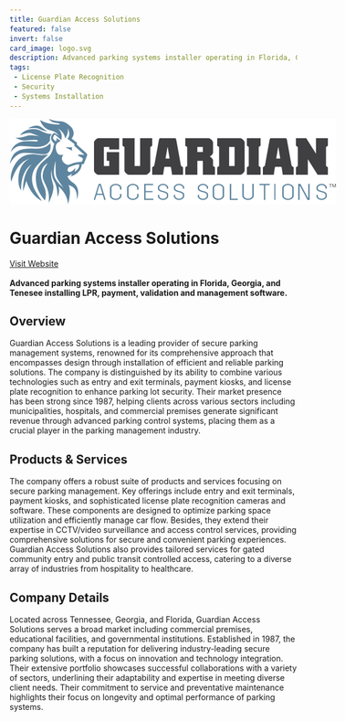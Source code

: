 ```yaml
---
title: Guardian Access Solutions
featured: false
invert: false
card_image: logo.svg
description: Advanced parking systems installer operating in Florida, Georgia, and Tenesee installing LPR, payment, validation and management software.
tags: 
 - License Plate Recognition
 - Security
 - Systems Installation
---
```


<div align="center">
<a href="https://guardianaccess.com/service/secure-parking/">
<img src="logo.svg" alt="Logo" style="min-width: 200px; max-width: 600px; height: auto;" >
</a>
</div>

# Guardian Access Solutions
<a href="https://guardianaccess.com/service/secure-parking/">Visit Website</a>
<br>
<br>
**Advanced parking systems installer operating in Florida, Georgia, and Tenesee installing LPR, payment, validation and management software.**

## Overview
Guardian Access Solutions is a leading provider of secure parking management systems, renowned for its comprehensive approach that encompasses design through installation of efficient and reliable parking solutions. The company is distinguished by its ability to combine various technologies such as entry and exit terminals, payment kiosks, and license plate recognition to enhance parking lot security. Their market presence has been strong since 1987, helping clients across various sectors including municipalities, hospitals, and commercial premises generate significant revenue through advanced parking control systems, placing them as a crucial player in the parking management industry.
## Products & Services 
The company offers a robust suite of products and services focusing on secure parking management. Key offerings include entry and exit terminals, payment kiosks, and sophisticated license plate recognition cameras and software. These components are designed to optimize parking space utilization and efficiently manage car flow. Besides, they extend their expertise in CCTV/video surveillance and access control services, providing comprehensive solutions for secure and convenient parking experiences. Guardian Access Solutions also provides tailored services for gated community entry and public transit controlled access, catering to a diverse array of industries from hospitality to healthcare.
## Company Details 
Located across Tennessee, Georgia, and Florida, Guardian Access Solutions serves a broad market including commercial premises, educational facilities, and governmental institutions. Established in 1987, the company has built a reputation for delivering industry-leading secure parking solutions, with a focus on innovation and technology integration. Their extensive portfolio showcases successful collaborations with a variety of sectors, underlining their adaptability and expertise in meeting diverse client needs. Their commitment to service and preventative maintenance highlights their focus on longevity and optimal performance of parking systems.

